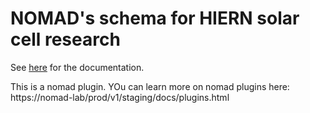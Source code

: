 # NOMAD's schema for HIERN solar cell research

See [here](https://nomad-hzb.github.io/nomad-baseclasses/) for the documentation.

This is a nomad plugin. YOu can learn more on nomad plugins here: https://nomad-lab/prod/v1/staging/docs/plugins.html
